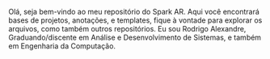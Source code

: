Olá, seja bem-vindo ao meu repositório do Spark AR. Aqui você encontrará bases de projetos, anotações, e templates, fique à vontade para explorar os arquivos, como também outros repositórios. Eu sou Rodrigo Alexandre, Graduando/discente em Análise e Desenvolvimento de Sistemas, e também em Engenharia da Computação. 
